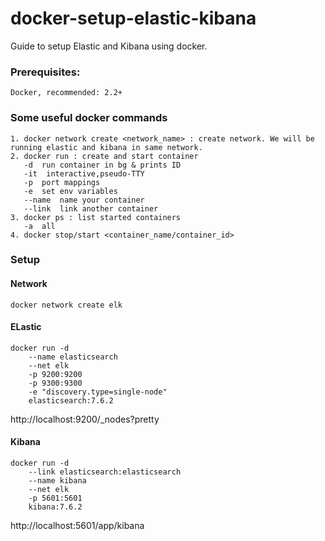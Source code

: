 # docker-setup-elastic-kibana
Guide to setup Elastic and Kibana using docker. 

### Prerequisites:
    Docker, recommended: 2.2+
    
### Some useful docker commands
    1. docker network create <network_name> : create network. We will be running elastic and kibana in same network.
    2. docker run : create and start container
       -d  run container in bg & prints ID
       -it  interactive,pseudo-TTY
       -p  port mappings
       -e  set env variables
       --name  name your container
       --link  link another container
    3. docker ps : list started containers
       -a  all
    4. docker stop/start <container_name/container_id>
    
### Setup
#### Network
    docker network create elk
#### ELastic    
    docker run -d 
        --name elasticsearch 
        --net elk 
        -p 9200:9200 
        -p 9300:9300 
        -e "discovery.type=single-node" 
        elasticsearch:7.6.2
http://localhost:9200/_nodes?pretty
#### Kibana
    docker run -d 
        --link elasticsearch:elasticsearch 
        --name kibana 
        --net elk 
        -p 5601:5601 
        kibana:7.6.2
http://localhost:5601/app/kibana
    
    
